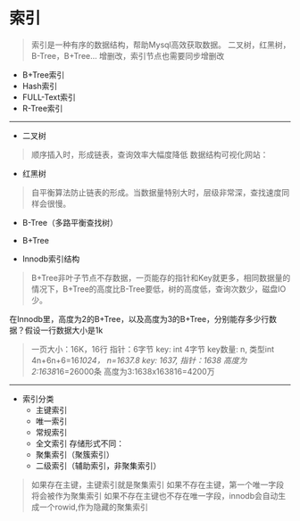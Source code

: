 # 索引
> 索引是一种有序的数据结构，帮助Mysql高效获取数据。
> 二叉树，红黑树，B-Tree，B+Tree...
> 增删改，索引节点也需要同步增删改
* B+Tree索引
* Hash索引
* FULL-Text索引
* R-Tree索引

---
* 二叉树
> 顺序插入时，形成链表，查询效率大幅度降低
> 数据结构可视化网站：

* 红黑树
> 自平衡算法防止链表的形成。当数据量特别大时，层级非常深，查找速度同样会很慢。

* B-Tree（多路平衡查找树）


* B+Tree


* Innodb索引结构
> B+Tree非叶子节点不存数据，一页能存的指针和Key就更多，相同数据量的情况下，B+Tree的高度比B-Tree要低，树的高度低，查询次数少，磁盘IO少。

在Innodb里，高度为2的B+Tree，以及高度为3的B+Tree，分别能存多少行数据？假设一行数据大小是1k
> 一页大小：16K，16行
指针：6字节
key: int 4字节
key数量: n, 类型int
4n+6n+6=16*1024， n=1637.8
key: 1637, 指针：1638
高度为2:1638*16=26000条
高度为3:1638x163816=4200万

---

* 索引分类
    * 主键索引
    * 唯一索引
    * 常规索引
    * 全文索引
存储形式不同：
    * 聚集索引（聚簇索引）
    * 二级索引（辅助索引，非聚集索引）
> 如果存在主键，主键索引就是聚集索引
> 如果不存在主键，第一个唯一字段将会被作为聚集索引
> 如果不存在主键也不存在唯一字段，innodb会自动生成一个rowid,作为隐藏的聚集索引

